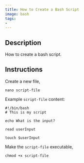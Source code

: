```yaml
---
title: How to Create a Bash Script
image: bash
tags:
-
---
```

## Description

How to create a bash script.

## Instructions

Create a new file,

`nano script-file`

Example `script-file` content:

```
#!/bin/bash
# This is my script

echo What is the input?

read userInput

touch $userInput
```

Make the `script-file` executable,

`chmod +x script-file`